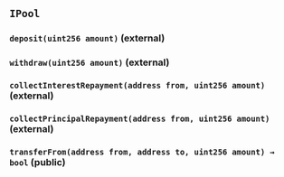 ## `IPool`






### `deposit(uint256 amount)` (external)





### `withdraw(uint256 amount)` (external)





### `collectInterestRepayment(address from, uint256 amount)` (external)





### `collectPrincipalRepayment(address from, uint256 amount)` (external)





### `transferFrom(address from, address to, uint256 amount) → bool` (public)







